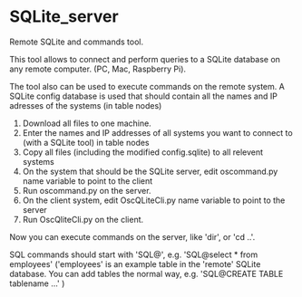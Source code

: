 # SQLite_server
Remote SQLite and commands tool.

This tool allows to connect and perform queries to a SQLite database on any remote computer. (PC, Mac, Raspberry Pi).

The tool also can be used to execute commands on the remote system.
A SQLite config database is used that should contain all the names and IP adresses of the systems (in table nodes)

1. Download all files to one machine.
2. Enter the names and IP addresses of all systems you want to connect to (with a SQLite tool) in table nodes
3. Copy all files (including the modified config.sqlite) to all relevent systems
4. On the system that should be the SQLite server, edit oscommand.py name variable to point to the client
5. Run oscommand.py on the server.
6. On the client system, edit OscQLiteCli.py name variable to point to the server
7. Run OscQliteCli.py on the client.

Now you can execute commands on the server, like 'dir',  or 'cd ..'.

SQL commands should start with 'SQL@', e.g. 'SQL@select * from employees'
('employees' is an example table in the 'remote' SQLite database. You can add tables the normal way,
e.g. 'SQL@CREATE TABLE tablename ...' )

